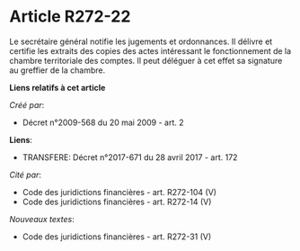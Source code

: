 # Article R272-22

Le secrétaire général notifie les jugements et ordonnances. Il délivre et certifie les extraits des copies des actes
intéressant le fonctionnement de la chambre territoriale des comptes. Il peut déléguer à cet effet sa signature au greffier
de la chambre.

**Liens relatifs à cet article**

_Créé par_:

  - Décret n°2009-568 du 20 mai 2009 - art. 2

**Liens**:

  - TRANSFERE: Décret n°2017-671 du 28 avril 2017 - art. 172

_Cité par_:

  - Code des juridictions financières - art. R272-104 (V)
  - Code des juridictions financières - art. R272-14 (V)

_Nouveaux textes_:

  - Code des juridictions financières - art. R272-31 (V)
